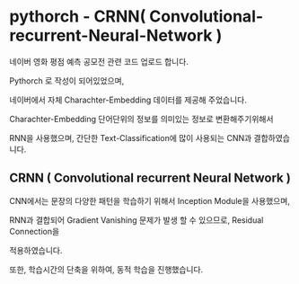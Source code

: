 # pythorch - CRNN( Convolutional-recurrent-Neural-Network )

네이버 영화 평점 예측 공모전 관련 코드 업로드 합니다.

Pythorch 로 작성이 되어있었으며,

네이버에서 자체 Charachter-Embedding 데이터를 제공해 주었습니다.


 Charachter-Embedding 단어단위의 정보를 의미있는 정보로 변환해주기위해서 
 
 RNN을 사용했으며,  간단한 Text-Classification에 많이 사용되는 CNN과 결합하였습니다.
 
 ## CRNN ( Convolutional recurrent Neural Network ) 
 
 CNN에서는 문장의 다양한 패턴을 학습하기 위해서 Inception Module을 사용했으며,
 
 RNN과 결합되어 Gradient Vanishing 문제가 발생 할 수 있으므로, Residual Connection을 
 
 적용하였습니다.
 
 또한, 학습시간의 단축을 위하여, 동적 학습을 진행했습니다.
 
